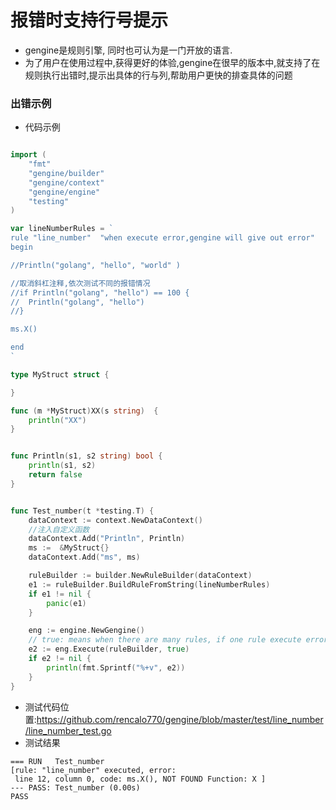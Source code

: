 # 报错时支持行号提示

- gengine是规则引擎, 同时也可认为是一门开放的语言. 
- 为了用户在使用过程中,获得更好的体验,gengine在很早的版本中,就支持了在规则执行出错时,提示出具体的行与列,帮助用户更快的排查具体的问题

### 出错示例

- 代码示例


```go 

import (
	"fmt"
	"gengine/builder"
	"gengine/context"
	"gengine/engine"
	"testing"
)

var lineNumberRules = `
rule "line_number"  "when execute error,gengine will give out error"
begin

//Println("golang", "hello", "world" )

//取消斜杠注释,依次测试不同的报错情况
//if Println("golang", "hello") == 100 {
// 	Println("golang", "hello")
//}

ms.X()

end
`

type MyStruct struct {

}

func (m *MyStruct)XX(s string)  {
	println("XX")
}


func Println(s1, s2 string) bool {
	println(s1, s2)
	return false
}


func Test_number(t *testing.T) {
	dataContext := context.NewDataContext()
	//注入自定义函数
	dataContext.Add("Println", Println)
	ms :=  &MyStruct{}
	dataContext.Add("ms", ms)

	ruleBuilder := builder.NewRuleBuilder(dataContext)
	e1 := ruleBuilder.BuildRuleFromString(lineNumberRules)
	if e1 != nil {
		panic(e1)
	}

	eng := engine.NewGengine()
	// true: means when there are many rules, if one rule execute error,continue to execute rules after the occur error rule
	e2 := eng.Execute(ruleBuilder, true)
	if e2 != nil {
		println(fmt.Sprintf("%+v", e2))
	}
}

```

- 测试代码位置:https://github.com/rencalo770/gengine/blob/master/test/line_number/line_number_test.go
- 测试结果

```  
=== RUN   Test_number
[rule: "line_number" executed, error:
 line 12, column 0, code: ms.X(), NOT FOUND Function: X ]
--- PASS: Test_number (0.00s)
PASS
```




  
